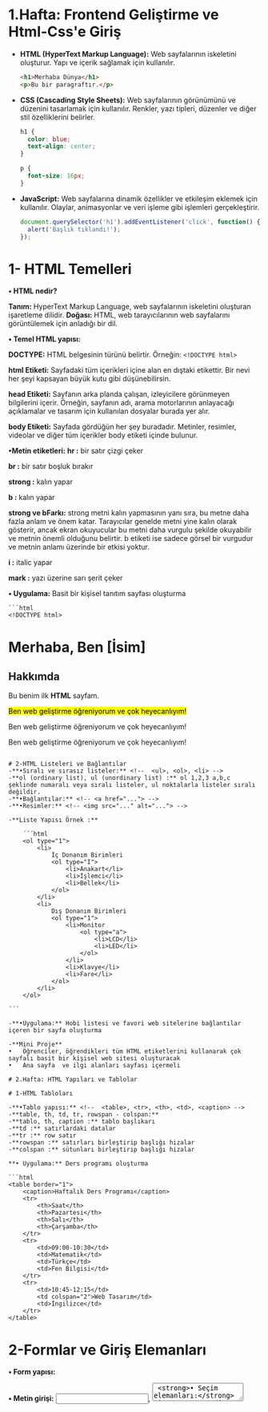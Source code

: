 # 1.Hafta: Frontend Geliştirme ve Html-Css'e Giriş

- **HTML (HyperText Markup Language):** Web sayfalarının iskeletini oluşturur. Yapı ve içerik sağlamak için kullanılır.
    
    ```html
    <h1>Merhaba Dünya</h1>
    <p>Bu bir paragraftır.</p>

    ```
    
- **CSS (Cascading Style Sheets):** Web sayfalarının görünümünü ve düzenini tasarlamak için kullanılır. Renkler, yazı tipleri, düzenler ve diğer stil özelliklerini belirler.
    
    ```css
    h1 {
      color: blue;
      text-align: center;
    }
    
    p {
      font-size: 16px;
    }
    
    ```
    
- **JavaScript:** Web sayfalarına dinamik özellikler ve etkileşim eklemek için kullanılır. Olaylar, animasyonlar ve veri işleme gibi işlemleri gerçekleştirir.
    
    ```jsx
    document.querySelector('h1').addEventListener('click', function() {
      alert('Başlık tıklandı!');
    });
    
    ```
# 1- HTML Temelleri

**•	HTML nedir?**

**Tanım:** HyperText Markup Language, web sayfalarının iskeletini oluşturan işaretleme dilidir.
**Doğası:** HTML, web tarayıcılarının web sayfalarını görüntülemek için anladığı bir dil.

**•	Temel HTML yapısı:**

**DOCTYPE:** HTML belgesinin türünü belirtir. Örneğin: `<!DOCTYPE html>`
  
**html Etiketi:** Sayfadaki tüm içerikleri içine alan en dıştaki etikettir. Bir nevi her şeyi kapsayan büyük kutu gibi düşünebilirsin.
  
**head Etiketi:** Sayfanın arka planda çalışan, izleyicilere görünmeyen bilgilerini içerir. Örneğin, sayfanın adı, arama motorlarının anlayacağı açıklamalar ve tasarım için kullanılan dosyalar burada yer alır.

**body Etiketi:** Sayfada gördüğün her şey buradadır. Metinler, resimler, videolar ve diğer tüm içerikler body etiketi içinde bulunur.

**•Metin etiketleri:** 
**hr :** bir satır çizgi çeker

**br :** bir satır boşluk bırakır

**strong :** kalın yapar

**b :** kalın yapar

**strong ve bFarkı:** strong metni kalın yapmasının yanı sıra, bu metne daha fazla anlam ve önem katar.
Tarayıcılar genelde metni yine kalın olarak gösterir, ancak ekran okuyucular bu metni daha vurgulu şekilde okuyabilir ve
metnin önemli olduğunu belirtir. b etiketi ise sadece görsel bir vurgudur ve metnin anlamı üzerinde bir etkisi yoktur.

**i :** italic yapar

**mark :**  yazı üzerine sarı şerit çeker

**•	Uygulama:** Basit bir kişisel tanıtım sayfası oluşturma

    ```html
    <!DOCTYPE html>
<html lang="tr">
<head>
    <meta charset="UTF-8">
    <title>Benim İlk Sayfam</title>
</head>
<body>
    <h1>Merhaba, Ben [İsim]</h1>
    <h2>Hakkımda</h2>
    <p>Bu benim ilk <strong>HTML</strong> sayfam.</p>
    <p><mark>Ben web geliştirme öğreniyorum ve çok heyecanlıyım!</mark></p>
    <p>Ben web geliştirme öğreniyorum ve çok heyecanlıyım!</p>
    <p>Ben web geliştirme öğreniyorum ve çok heyecanlıyım!</p>
</body>
</html>

```

# 2-HTML Listeleri ve Bağlantılar
-**•Sıralı ve sırasız listeler:** <!--  <ul>, <ol>, <li> -->
-**ol (ordinary list), ul (unordinary list) :** ol 1,2,3 a,b,c şeklinde numaralı veya sıralı listeler, ul noktalarla listeler sıralı değildir.
-**•Bağlantılar:** <!-- <a href="..."> -->
-**•Resimler:** <!-- <img src="..." alt="..."> -->

-**Liste Yapısı Örnek :**

    ´´´html
    <ol type="1">
        <li>
            İç Donanım Birimleri
            <ol type="I">
                <li>Anakart</li>
                <li>İşlemci</li>
                <li>Bellek</li>
            </ol>
        </li>
        <li>
            Dış Donanım Birimleri
            <ol type="1">
                <li>Monitor
                    <ol type="a">
                        <li>LCD</li>
                        <li>LED</li>
                    </ol>
                </li>
                <li>Klavye</li>
                <li>Fare</li>
            </ol>
        </li>
    </ol>
    
´´´

-**•Uygulama:** Hobi listesi ve favori web sitelerine bağlantılar içeren bir sayfa oluşturma

-**Mini Proje**
•	Öğrenciler, öğrendikleri tüm HTML etiketlerini kullanarak çok sayfalı basit bir kişisel web sitesi oluşturacak
•	Ana sayfa  ve ilgi alanları sayfası içermeli

# 2.Hafta: HTML Yapıları ve Tablolar

# 1-HTML Tabloları

-**•Tablo yapısı:** <!--  <table>, <tr>, <th>, <td>, <caption> -->
-**table, th, td, tr, rowspan - colspan:**
-**tablo, th, caption :** tablo başlıkarı
-**td :** satırlardaki datalar
-**tr :** row satır 
-**rowspan :** satırları birleştirip başlığı hizalar 
-**colspan :** sütunları birleştirip başlığı hizalar

**•	Uygulama:** Ders programı oluşturma

```html
<table border="1">
    <caption>Haftalık Ders Programı</caption>
    <tr>
        <th>Saat</th>
        <th>Pazartesi</th>
        <th>Salı</th>
        <th>Çarşamba</th>
    </tr>
    <tr>
        <td>09:00-10:30</td>
        <td>Matematik</td>
        <td>Türkçe</td>
        <td>Fen Bilgisi</td>
    </tr>
    <tr>
        <td>10:45-12:15</td>
        <td colspan="2">Web Tasarım</td>
        <td>İngilizce</td>
    </tr>
</table>

```

# 2-Formlar ve Giriş Elemanları

**•	Form yapısı:** <form>
**•	Metin girişi:** <input type="text">, <textarea>
**•	Seçim elemanları:** <input type="radio">, <input type="checkbox">, <select>
**•	Butonlar:** <input type="submit">, <button> 

**•	Uygulama:** Basit bir iletişim formu oluşturma

# 3-Semantik HTML ve Sayfa Yapısı
**•	Konu:** Sayfa yapısını oluşturma ve bölümlere ayırma 
**•	Semantik etiketler:** <header>, <nav>, <main>, <article>, <section>, <aside>, <footer>
    **Article (<article></article>)**: Kendi başına anlamlı bir yazı veya içerik parçasını ifade eder. Örneğin, bir blog yazısı veya haber makalesi.
    **Section (<section></section>):** Bir konuyu ya da içeriği düzenlemek için kullanılan bir bölüm. Sayfayı konulara göre ayırmak için kullanılır.
    **Nav (<nav></nav>):** Sayfadaki menü veya bağlantılarla gezinme kısmıdır. Örneğin, bir site içi menü veya yönlendirme bağlantıları burada olur.
    **Aside (<aside></aside>):** Ana içerikten bağımsız, ek bilgi veya yan bilgi içeren bölümdür. Örneğin, bir makalenin yanındaki küçük notlar veya reklamlardır.
    **Footer (<footer></footer>):** Sayfanın en alt kısmıdır. Genelde iletişim bilgileri, telif hakları, sosyal medya bağlantıları gibi şeyler burada bulunur.
    **Header (<header></header>):** Sayfanın ya da bir bölümün üst kısmıdır. Genellikle başlıklar, logolar veya menü bağlantıları içerir.

    ![Semantic Html Örneği]([https://blogger.googleusercontent.com/img/b/R29vZ2xl/AVvXsEiJnp5jBUlXTjj-AgoqYdPNAH0i4XvyOWeJLl3IVYwLzApd5vonev2Z5NPNggLRtp7GbseNUjKb8B5b0mzdvT3o_GS-3g-NGgcxdsUEjbVFWwbC4dp7n71k0w_GWl-qH_voeHf-LZfMjjKpdW8OEDpMIhG0azdNt9FAJEy5vBclZepigSPH7QdvXV-wpc4/s627/SemanticHTML.jpg](https://www.google.com/url?sa=i&url=https%3A%2F%2Fmuratbilginer.net%2Ffrontend-developer-roadmap-html-5-tutorial-27-semantik-etiketler-div-elementi-2%2F&psig=AOvVaw261zUQXG1uv6QEOnAisJyQ&ust=1728126710199000&source=images&cd=vfe&opi=89978449&ved=0CBQQjRxqFwoTCMjEjOnL9IgDFQAAAAAdAAAAABAE))
    
**•	Uygulama:** Önceki projeyi semantik etiketlerle yeniden düzenleme

# 3.	Hafta: CSS'e Giriş
# 1- CSS Temelleri
**•	CSS nedir ve neden kullanılır?**
**•	CSS ekleme yöntemleri:** Inline, Internal, External
**•	Temel CSS seçicileri:** element, class, id
**•	Renk ve arka plan özellikleri**
**•	Uygulama:** HTML sayfalarına temel stiller ekleme

    ```css
body {
    font-family: Arial, sans-serif;
    background-color: #f0f0f0;
    color: #333;
}

h1 {
    color: #0066cc;
    text-align: center;
}

.menu {
    background-color: #333;
    color: white;
    padding: 10px;
}

.menu a {
    color: white;
    text-decoration: none;
    margin-right: 15px;
}

```

# 2-CSS Box Model ve Sayfa Düzeni

**•	Margin, padding, border kavramları**
**•	Genişlik ve yükseklik ayarlama**
**•	Display özellikleri:** block, inline, inline-block

**•	Basit konumlandırma:** static, relative, absolute

**•	Uygulama:** Önceki projenin sayfa düzenini CSS ile geliştirme
**CSS Box Model:** Bu modelde, her HTML elementinin bir kutu gibi davranır ve bu kutunun içerik **(content)**,
dolgu **(padding)**, kenarlık **(border)** ve kenar boşluğu **(margin)** olmak üzere dört bölümden oluşur.
**•	Margin (Kenar Boşluğu):** Elemanın dışındaki boşluk. Diğer elementlerle arasındaki mesafeyi belirler.
**•	Border (Kenarlık):** Padding ve içeriğin etrafındaki çizgi.
**•	Padding (Dolgu):** İçerik ile border arasındaki iç boşluk.
**•	Content (İçerik):** Elemanın asıl içeriğinin bulunduğu alan.
Örnek:

    ```css
div {
    margin: 10px;
    border: 2px solid black;
    padding: 15px;
    width: 300px;
}

```

**Genişlik ve Yükseklik Ayarlama:** Elementlerin boyutlarını kontrol etmek için kullanılır.
**•	width:** Genişlik
**•	height:** Yükseklik

Örnek:

    ```css
img {
    width: 100px;
    height: 100px;
}

```

**Display Özellikleri:** Elementlerin nasıl görüntüleneceğini belirler.
**•	block:** Elementi blok seviyesi yapar (tam genişlik alır, yeni satırda başlar)
**•	inline:** Elementi satır içi yapar (sadece içeriği kadar yer kaplar)
**•	inline-block:** Inline gibi davranır ama blok özellikleri alabilir
Örnek:

    ```css
span {
    display: block;
}
div {
    display: inline;
}

```

**Basit Konumlandırma:** Elementlerin sayfadaki konumunu belirler.
**•	static:** Varsayılan değer, normal akışta kalır
**•	relative:** Normal konumuna göre göreceli olarak konumlandırılır
**•	absolute:** En yakın konumlandırılmış üst elemente göre konumlandırılır
**•	fixed:** Görüntü alanına göre sabit konumda kalır
Örnek:

    ```css
.relative {
    position: relative;
    left: 30px;
    top: 20px;
}
.absolute {
    position: absolute;
    right: 0;
    bottom: 0;
}

```

Bu kavramları uygulamalı olarak göstermek için, basit bir sayfa düzeni oluşturabiliriz:

```html
<!DOCTYPE html>
<html lang="tr">
<head>
    <meta charset="UTF-8">
    <title>CSS Düzen Örneği</title>
    <style>
        body {
            margin: 0;
            padding: 0;
            font-family: Arial, sans-serif;
        }
        .container {
            width: 80%;
            margin: 0 auto;
        }
        header {
            background-color: #333;
            color: white;
            padding: 20px 0;
            text-align: center;
        }
        nav {
            background-color: #f2f2f2;
            padding: 10px 0;
        }
        nav ul {
            list-style-type: none;
            padding: 0;
            margin: 0;
            text-align: center;
        }
        nav ul li {
            display: inline;
            margin: 0 10px;
        }
        .content {
            padding: 20px 0;
        }
        .sidebar {
            float: right;
            width: 30%;
            background-color: #f9f9f9;
            padding: 20px;
            box-sizing: border-box;
        }
        .main {
            float: left;
            width: 70%;
            padding-right: 20px;
            box-sizing: border-box;
        }
        footer {
            background-color: #333;
            color: white;
            text-align: center;
            padding: 10px 0;
            clear: both;
        }
    </style>
</head>
<body>
    <header>
        <div class="container">
            <h1>Benim Web Sitem</h1>
        </div>
    </header>
    <nav>
        <div class="container">
            <ul>
                <li>Ana Sayfa</li>
                <li>Hakkımda</li>
                <li>İletişim</li>
            </ul>
        </div>
    </nav>
    <div class="container">
        <div class="content">
            <div class="sidebar">
                <h3>Yan Menü</h3>
                <p>Burası yan menü içeriği.</p>
            </div>
            <div class="main">
                <h2>Ana İçerik</h2>
                <p>Burası ana içerik bölümü. CSS ile düzenlenmiş bir sayfa örneği.</p>
            </div>
        </div>
    </div>
    <footer>
        <div class="container">
            <p>&copy; 2024 Benim Web Sitem</p>
        </div>
    </footer>
</body>
</html>

```

**Bu örnekte:**
**•	Box Model:** Her element için padding ve margin kullanılmıştır.
**•	Genişlik ve Yükseklik:** Container, sidebar ve main içerik için width kullanılmıştır.
**•	Display:** Nav menüsünde inline elementler kullanılmıştır.
**•	Konumlandırma:** Sidebar ve main içerik float ile yan yana konumlandırılmıştır.

# 3-Kapsamlı Proje ve Tekrar
•	Öğrenciler, öğrendikleri tüm HTML ve CSS bilgilerini kullanarak kişisel bir blog veya portfolyo sitesi oluşturacak
